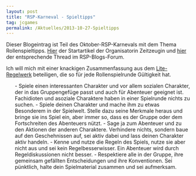 ```yaml
---
layout: post
title: "RSP-Karneval - Spieltipps"
tag: jcgames
permalink: /Aktuelles/2013-10-27-Spieltipps
---
```


Dieser Blogeintrag ist Teil des Oktober-RSP-Karnevals mit dem Thema Rollenspieltipps. [Hier](http://zeitzeugin.net/2013/09/was-sind-eure-rollenspiel-tipps/) der Startartikel der Organisatorin Zeitzeugin und [hier](http://forum.rsp-blogs.de/rsp-karneval/rollenspieltipps-%28oktober%29/) der entsprechende Thread im RSP-Blogs-Forum.

Ich will mich mit einer knackigen Zusammenfassung aus dem [Lite-Regelwerk](https://lite.jcgames.de) beteiligen, die so für jede Rollenspielrunde Gültigkeit hat.

<ol>
- Spiele einen interessanten Charakter und vor allem sozialen Charakter, der in das Gruppengefüge passt und auch für Abenteuer geeignet ist. Fachidioten und asoziale Charaktere haben in einer Spielrunde nichts zu suchen.
- Spiele deinen Charakter und mache ihm zu etwas Besonderem in der Spielwelt. Stelle dazu seine Merkmale heraus und bringe sie ins Spiel ein, aber immer so, dass es der Gruppe oder dem Fortschreiten des Abenteuers nützt.
- Sage ja zum Abenteuer und zu den Aktionen der anderen Charaktere. Verhindere nichts, sondern baue auf den Geschehnissen auf, sei aktiv dabei und lass deinen Charakter aktiv handeln.
- Kenne und nutze die Regeln des Spiels, nutze sie aber nicht aus und sei kein Regelbesserwisser. Ein Abenteuer wird durch Regeldiskussionen nicht besser.
- Respektiere alle in der Gruppe, ihre gemeinsam gefällten Entscheidungen und ihre Konventionen. Sei pünktlich, halte dein Spielmaterial zusammen und sei aufmerksam.
</ol>

